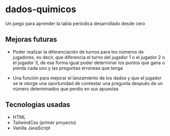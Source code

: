 # dados-quimicos

Un juego para aprender la tabla periodica desarrollado desde cero

## Mejoras futuras

* Poder realizar la diferenciación de turnos para los números de jugadores, es decir, que diferencia el turno del jugador 1 o el jugador 2 o el jugador 3, de esa forma igual poder determinar los puntos que gana o pierda cada uno y las preguntas erroneas que tenga

* Una función para mejorar el lanzamiento de los dados y que el jugador se le otorge una oportunidad de contestar una pregunta después de un número determinados que perdio en sus apuestas

## Tecnologias usadas

* HTML
* TailwindCss (primer proyecto)
* Vanilla JavaScript